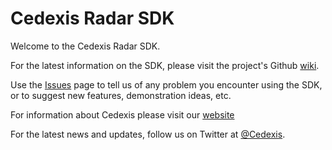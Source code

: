 # Cedexis Radar SDK

Welcome to the Cedexis Radar SDK.

For the latest information on the SDK, please visit the project's Github [wiki].

Use the [Issues][issues] page to tell us of any problem you encounter using the SDK, or to suggest new features, demonstration ideas, etc.

For information about Cedexis please visit our [website][cedexis]

For the latest news and updates, follow us on Twitter at [@Cedexis][twitter].

[twitter]: https://twitter.com/Cedexis
[cedexis]: http://www.cedexis.com
[wiki]: https://github.com/cedexis/radarsdk/wiki
[issues]: https://github.com/cedexis/radarsdk/issues
